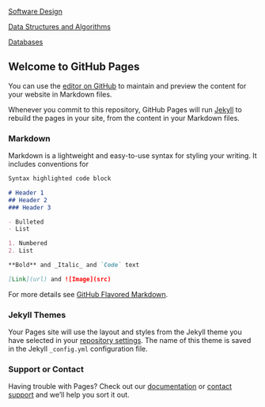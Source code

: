 
[Software Design](https://github.com/groberge/groberge.github.io/blob/30f96bbcd662aeca5d6d56f0d4000a557c49e5e1/SoftwareDesign.md)

[Data Structures and Algorithms](https://github.com/groberge/groberge.github.io/blob/a7462b9eaf161af83d888adf3411816473fd0f60/DataStructures.md)

[Databases](https://github.com/groberge/groberge.github.io/blob/3e31dd8d30b7ab8faace83a5aee0a6f41ed7f421/Databases.md)

## Welcome to GitHub Pages

You can use the [editor on GitHub](https://github.com/groberge/groberge.github.io/edit/main/index.md) to maintain and preview the content for your website in Markdown files.

Whenever you commit to this repository, GitHub Pages will run [Jekyll](https://jekyllrb.com/) to rebuild the pages in your site, from the content in your Markdown files.

### Markdown

Markdown is a lightweight and easy-to-use syntax for styling your writing. It includes conventions for

```markdown
Syntax highlighted code block

# Header 1
## Header 2
### Header 3

- Bulleted
- List

1. Numbered
2. List

**Bold** and _Italic_ and `Code` text

[Link](url) and ![Image](src)
```

For more details see [GitHub Flavored Markdown](https://guides.github.com/features/mastering-markdown/).

### Jekyll Themes

Your Pages site will use the layout and styles from the Jekyll theme you have selected in your [repository settings](https://github.com/groberge/groberge.github.io/settings/pages). The name of this theme is saved in the Jekyll `_config.yml` configuration file.

### Support or Contact

Having trouble with Pages? Check out our [documentation](https://docs.github.com/categories/github-pages-basics/) or [contact support](https://support.github.com/contact) and we’ll help you sort it out.
